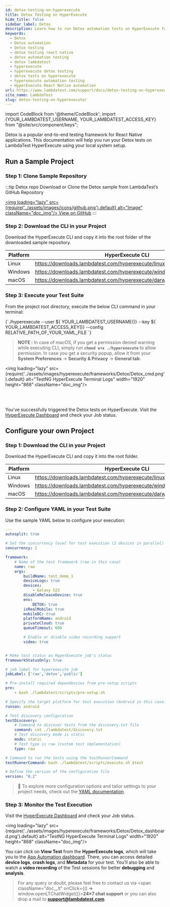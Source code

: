 ```yaml
---
id: detox-testing-on-hyperexecute
title: Detox Testing on HyperExecute
hide_title: false
sidebar_label: Detox
description: Learn how to run Detox automation tests on HyperExecute for React Native apps
keywords:
  - Detox
  - Detox automation
  - Detox testing
  - detox testing react native
  - detox automation testing
  - detox lambdatest
  - hyperexecute
  - hyperexecute detox testing
  - detox tests on hyperexecute
  - hyperexecute automation testing
  - HyperExecute React Native automation
url: https://www.lambdatest.com/support/docs/detox-testing-on-hyperexecute/
site_name: LambdaTest
slug: detox-testing-on-hyperexecute/
---
```


import CodeBlock from '@theme/CodeBlock';
import {YOUR_LAMBDATEST_USERNAME, YOUR_LAMBDATEST_ACCESS_KEY} from "@site/src/component/keys";

<script type="application/ld+json"
      dangerouslySetInnerHTML={{ __html: JSON.stringify({
       "@context": "https://schema.org",
        "@type": "BreadcrumbList",
        "itemListElement": [{
          "@type": "ListItem",
          "position": 1,
          "name": "Home",
          "item": "https://www.lambdatest.com"
        },{
          "@type": "ListItem",
          "position": 2,
          "name": "Support",
          "item": "https://www.lambdatest.com/support/docs/"
        },{
          "@type": "ListItem",
          "position": 3,
          "name": "How to run Detox automation tests on HyperExecute",
          "item": "https://www.lambdatest.com/support/docs/detox-testing-on-hyperexecute/"
        }]
      })
    }}
></script>

Detox is a popular end-to-end testing framework for React Native applications. This documentation will help you run your Detox tests on LambdaTest HyperExecute using your local system setup.

## Run a Sample Project
### Step 1: Clone Sample Repository

:::tip Detox repo
Download or Clone the Detox sample from LambdaTest’s GitHub Repository

<a href="https://github.com/LambdaTest/LT-detox" className="github__anchor"><img loading="lazy" src={require('../assets/images/icons/github.png').default} alt="Image" className="doc_img"/> View on GitHub</a>
:::

### Step 2: Download the CLI in your Project
Download the HyperExecute CLI and copy it into the root folder of the downloaded sample repository.

| Platform | HyperExecute CLI |
| ---------| ---------------- |
| Linux | https://downloads.lambdatest.com/hyperexecute/linux/hyperexecute |
| Windows | https://downloads.lambdatest.com/hyperexecute/windows/hyperexecute.exe |
| macOS | https://downloads.lambdatest.com/hyperexecute/darwin/hyperexecute |

### Step 3: Execute your Test Suite
From the project root directory, execute the below CLI command in your terminal:

<div className="lambdatest__codeblock">
  <CodeBlock className="language-bash">
    {`./hyperexecute --user ${ YOUR_LAMBDATEST_USERNAME()} --key ${ YOUR_LAMBDATEST_ACCESS_KEY()} --config RELATIVE_PATH_OF_YOUR_YAML_FILE `}
  </CodeBlock>
</div>

> **NOTE :** In case of macOS, if you get a permission denied warning while executing CLI, simply run **`chmod u+x ./hyperexecute`** to allow permission. In case you get a security popup, allow it from your **System Preferences** → **Security & Privacy** → **General tab**.

<img loading="lazy" src={require('../assets/images/hyperexecute/frameworks/Detox/Detox_cmd.png').default} alt="TestNG HyperExecute Terminal Logs"  width="1920" height="868" className="doc_img"/>


<br /><br />

You've successfully triggered the Detox tests on HyperExecute. Visit the [HyperExecute Dashboard](https://hyperexecute.lambdatest.com/hyperexecute) and check your Job status. 


## Configure your own Project

### Step 1: Download the CLI in your Project
Download the HyperExecute CLI and copy it into the root folder.

| Platform | HyperExecute CLI |
| ---------| ---------------- |
| Linux | https://downloads.lambdatest.com/hyperexecute/linux/hyperexecute |
| Windows | https://downloads.lambdatest.com/hyperexecute/windows/hyperexecute.exe |
| macOS | https://downloads.lambdatest.com/hyperexecute/darwin/hyperexecute |

### Step 2: Configure YAML in your Test Suite
Use the sample YAML below to configure your execution:

```yaml
---
autosplit: true

# Set the concurrency level for test execution (2 devices in parallel)
concurrency: 2

framework:
    # Name of the test framework (raw in this case)
    name: raw
    args:
        buildName: test_demo_1
        deviceLogs: true
        devices:
            - Galaxy S23
        disableReleaseDevice: true
        env:
            DETOX: true
        isRealMobile: true
        mobileDC: true
        platformName: android
        privateCloud: true
        queueTimeout: 600

        # Enable or disable video recording support
        video: true


# Make test status as HyperExecute job's status
frameworkStatusOnly: true

# job label for hyperexecute job
jobLabel: ['raw','detox','public']

# Pre-install required dependencies from pre-setup scripts
pre:
    - bash ./lambdatest/scripts/pre-setup.sh

# Specify the target platform for test execution (Android in this case)
runson: android

# Test discovery configuration
testDiscovery:
    # Command to discover tests from the discovery.txt file
    command: cat ./lambdatest/discovery.txt 
    # Test discovery mode is static
    mode: static 
    # Test type is raw (custom test implementation)
    type: raw

# Command to run the tests using the testRunnerCommand
testRunnerCommand: bash ./lambdatest/scripts/execute.sh $test

# Define the version of the configuration file
version: "0.2"
```

> 📘 To explore more configuration options and tailor settings to your project needs, check out the [YAML documentation](https://www.lambdatest.com/support/docs/hyperexecute-yaml-parameters/).

### Step 3: Monitor the Test Execution

Visit the [HyperExecute Dashboard](https://hyperexecute.lambdatest.com/hyperexecute) and check your Job status. 

<img loading="lazy" src={require('../assets/images/hyperexecute/frameworks/Detox/Detox_dashboard.png').default} alt="TestNG HyperExecute Terminal Logs"  width="1920" height="868" className="doc_img"/>



You can click on **View Test** from the **HyperExecute logs**, which will take you to the [App Automation dashboard](https://appautomation.lambdatest.com/build). There, you can access detailed **device logs**, **crash logs**, and **Metadata** for your test. You’ll also be able to watch a **video recording** of the Test sessions for better **debugging** and **analysis**.


> For any query or doubt, please feel free to contact us via <span className="doc__lt" onClick={() => window.openLTChatWidget()}>**24×7 chat support**</span> or you can also drop a mail to **support@lambdatest.com**.<br />


